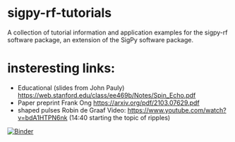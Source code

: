 # sigpy-rf-tutorials
A collection of tutorial information and application examples for the sigpy-rf software package, an extension of the SigPy software package. 

# insteresting links:
* Educational (slides from John Pauly) https://web.stanford.edu/class/ee469b/Notes/Spin_Echo.pdf
* Paper preprint Frank Ong https://arxiv.org/pdf/2103.07629.pdf
* shaped pulses Robin de Graaf Video: https://www.youtube.com/watch?v=bdA1HTPN6nk (14:40 starting the topic of ripples)

[![Binder](https://mybinder.org/badge_logo.svg)](https://mybinder.org/v2/gh/jonbmartin/sigpy-rf-tutorials/HEAD)
